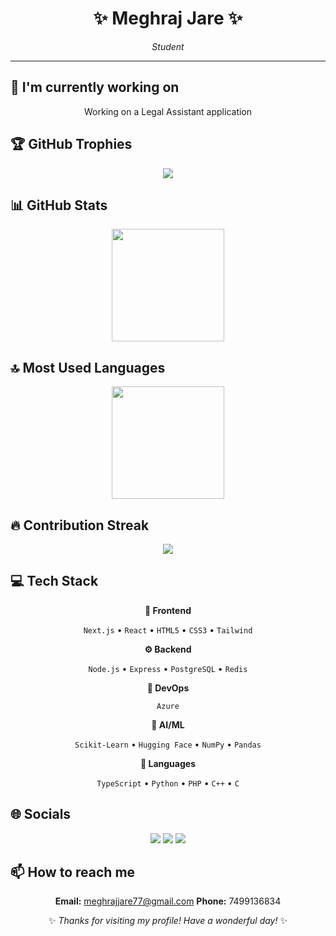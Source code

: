 <div align="center">

# ✨ Meghraj Jare ✨

<p><em>Student</em></p>

<hr>

</div>

## 🔭 I'm currently working on

<div align="center"><p>Working on a Legal Assistant application</p></div>

## 🏆 GitHub Trophies

<!-- ⚠️ Important: Replace 'meghrajjare5273' with your actual GitHub username in the URL below -->
<p align="center">
  <img src="https://github-profile-trophy.vercel.app/?username=meghrajjare5273&theme=flat&column=7&margin-w=15&margin-h=15" />
</p>

## 📊 GitHub Stats

<!-- ⚠️ Important: Replace 'meghrajjare5273' with your actual GitHub username in the URL below -->
<div align="center">
  <img height="180em" src="https://github-readme-stats.vercel.app/api?username=meghrajjare5273&show_icons=true&theme=buefy&include_all_commits=true&count_private=true"/>
</div>

## 🔝 Most Used Languages

<!-- ⚠️ Important: Replace 'meghrajjare5273' with your actual GitHub username in the URL below -->
<div align="center">
  <img height="180em" src="https://github-readme-stats.vercel.app/api/top-langs/?username=meghrajjare5273&layout=compact&langs_count=10&theme=buefy"/>
</div>

## 🔥 Contribution Streak

<!-- ⚠️ Important: Replace 'meghrajjare5273' with your actual GitHub username in the URL below -->
<div align="center">
  <img src="https://github-readme-streak-stats.herokuapp.com/?user=meghrajjare5273&theme=buefy&hide_border=false" />
</div>

## 💻 Tech Stack

<div align="center">

**🎨 Frontend**

`Next.js` • `React` • `HTML5` • `CSS3` • `Tailwind`

**⚙️ Backend**

`Node.js` • `Express` • `PostgreSQL` • `Redis`

**🚀 DevOps**

`Azure`

**🧠 AI/ML**

`Scikit-Learn` • `Hugging Face` • `NumPy` • `Pandas`

**💬 Languages**

`TypeScript` • `Python` • `PHP` • `C++` • `C`

</div>

## 🌐 Socials

<div align="center">

<a href="https://github.com/meghrajjare5273"><img src="https://img.shields.io/badge/github-%23121011.svg?style=for-the-badge&logo=github&logoColor=white"></a> <a href="https://www.linkedin.com/in/meghrajjare5273/"><img src="https://img.shields.io/badge/linkedin-%230077B5.svg?style=for-the-badge&logo=linkedin&logoColor=white"></a> <a href="https://medium.com/@meghrajjare77"><img src="https://img.shields.io/badge/Medium-%23000000.svg?style=for-the-badge&logo=Medium&logoColor=white"></a> 

</div>

## 📫 How to reach me

<div align="center">

**Email:** meghrajjare77@gmail.com
**Phone:** 7499136834

</div>

<div align="center">

✨ *Thanks for visiting my profile! Have a wonderful day!* ✨

</div>
